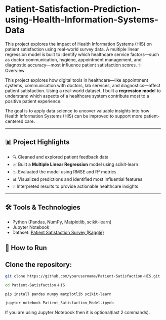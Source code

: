 # Patient-Satisfaction-Prediction-using-Health-Information-Systems-Data
This project explores the impact of Health Information Systems (HIS) on patient satisfaction using real-world survey data. A multiple linear regression model is built to identify which healthcare service factors—such as doctor communication, hygiene, appointment management, and diagnostic accuracy—most influence patient satisfaction scores.
✨ Overview

This project explores how digital tools in healthcare—like appointment systems, communication with doctors, lab services, and diagnostics—affect patient satisfaction. Using a real-world dataset, I built a **regression model** to understand which aspects of a healthcare system contribute most to a positive patient experience.

The goal is to apply data science to uncover valuable insights into how Health Information Systems (HIS) can be improved to support more patient-centered care.

---

## 📊 Project Highlights

- 🔍 Cleaned and explored patient feedback data
- 📈 Built a **Multiple Linear Regression** model using scikit-learn
- 📉 Evaluated the model using RMSE and R² metrics
- 📊 Visualized predictions and identified most influential features
- 💡 Interpreted results to provide actionable healthcare insights

---

## 🛠️ Tools & Technologies

- Python (Pandas, NumPy, Matplotlib, scikit-learn)
- Jupyter Notebook
- Dataset: [Patient Satisfaction Survey (Kaggle)](https://www.kaggle.com/datasets/vdimitrievska/patient-satisfaction-dataset/data)

## 📌 How to Run

## Clone the repository:
   ```bash
   git clone https://github.com/yourusername/Patient-Satisfaction-HIS.git

   cd Patient-Satisfaction-HIS

   pip install pandas numpy matplotlib scikit-learn

   jupyter notebook Patient_Satisfaction_Model.ipynb
  ```
  If you are using Jupyter Notebook then it is optional(last 2 commands).
